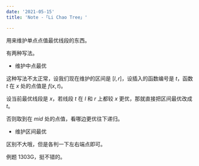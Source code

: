 ```yaml
---
date: '2021-05-15'
title: 'Note -「Li Chao Tree」'

---
```


用来维护单点点值最优线段的东西。

有两种写法。

- 维护中点最优

这种写法不太正常，设我们现在维护的区间是 $[l,r]$，设插入的函数编号是 $t$，函数 $t$ 在 $x$ 处的点值是 $f(x,t)$。

设当前最优线段是 $x$，若线段 $t$ 在 $l$ 和 $r$ 上都较 $x$ 更优，那就直接把区间最优改成 $t$。

否则取到在 $mid$ 处的点值，看哪边更优往下递归。

- 维护区间最优

区别不大哦，但是各判一下左右端点即可。

例题 1303G，挺不错的。